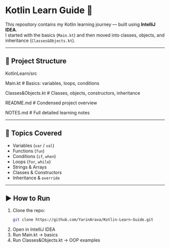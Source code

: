 # Kotlin Learn Guide 🚀

This repository contains my Kotlin learning journey — built using **IntelliJ IDEA**.  
I started with the basics (`Main.kt`) and then moved into classes, objects, and inheritance (`Classes&Objects.kt`).

---

## 📂 Project Structure
KotlinLearn/src

Main.kt # Basics: variables, loops, conditions

Classes&Objects.kt # Classes, objects, constructors, inheritance

README.md # Condensed project overview

NOTES.md # Full detailed learning notes

---

## 🧩 Topics Covered
- Variables (`var` / `val`)
- Functions (`fun`)
- Conditions (`if`, `when`)
- Loops (`for`, `while`)
- Strings & Arrays
- Classes & Constructors
- Inheritance & `override`

---

## ▶️ How to Run
1. Clone the repo:
   ```bash
   git clone https://github.com/YarinArava/Kotlin-Learn-Guide.git
2. Open in IntelliJ IDEA
3. Run Main.kt → basics
4. Run Classes&Objects.kt → OOP examples


